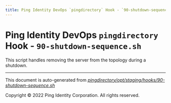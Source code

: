 ```yaml
---
title: Ping Identity DevOps `pingdirectory` Hook - `90-shutdown-sequence.sh`
---
```


# Ping Identity DevOps `pingdirectory` Hook - `90-shutdown-sequence.sh`
 This script handles removing the server from the topology during a shutdown.

---
This document is auto-generated from _[pingdirectory/opt/staging/hooks/90-shutdown-sequence.sh](https://github.com/pingidentity/pingidentity-docker-builds/blob/master/pingdirectory/opt/staging/hooks/90-shutdown-sequence.sh)_

Copyright © 2022 Ping Identity Corporation. All rights reserved.
